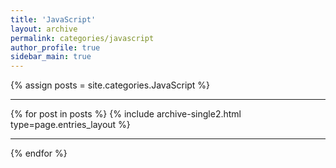 ```yaml
---
title: 'JavaScript'
layout: archive
permalink: categories/javascript
author_profile: true
sidebar_main: true
---
```


{% assign posts = site.categories.JavaScript %} <hr />
{% for post in posts %} {% include archive-single2.html type=page.entries_layout %} <hr />{% endfor %}
